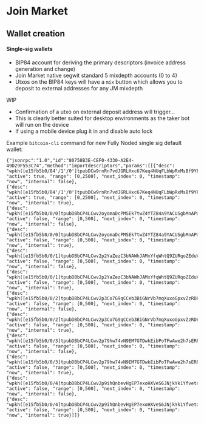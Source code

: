 # Join Market

## Wallet creation

#### Single-sig wallets 

* BIP84 account for deriving the primary descriptors (invoice address generation and change)
* Join Market native segwit standard 5 mixdepth accounts (0 to 4)
* Utxos on the BIP84 keys will have a `mix` button which allows you to deposit to external addresses for any JM mixdepth

WIP
* Confirmation of a utxo on external deposit address will trigger...
* This is clearly better suited for desktop environments as the taker bot will run on the device
* If using a mobile device plug it in and disable auto lock


Example `bitcoin-cli` command for new Fully Noded single sig default wallet:

```
{"jsonrpc":"1.0","id":"80758B3E-CEF0-4330-A2E4-49D29F553C74","method":"importdescriptors","params":[[{"desc": "wpkh([e15fb5b0/84'/1'/0']tpubDCw9rnRn7vdJGRLHxc67Keq4NUqFLbWpRxMsBf9YFvstLjJkis2pdNsPwAAA25zGLYrkRHDEjZ2DJhxK9qFiFJQf7P7qLSdHYunUpQZtgLa/0/*)#mu3n5jxf", "active": true, "range": [0,2500], "next_index": 0, "timestamp": "now", "internal": false}, 
{"desc": "wpkh([e15fb5b0/84'/1'/0']tpubDCw9rnRn7vdJGRLHxc67Keq4NUqFLbWpRxMsBf9YFvstLjJkis2pdNsPwAAA25zGLYrkRHDEjZ2DJhxK9qFiFJQf7P7qLSdHYunUpQZtgLa/1/*)#2g5jf8k3", "active": true, "range": [0,2500], "next_index": 0, "timestamp": "now", "internal": true}, 
{"desc": "wpkh([e15fb5b0/0/0]tpubDBbCP4LCwv2oyomaDcPMSEk7twZ4YTZ84a9YACUSgbMnAPUmMtWgucRLJiqYqJF12MaQBj177wDTYVSzSkv1eyFJuK2neqNWzb9vDw8X5Sw/0/*)#a42mvpmy", "active": false, "range": [0,500], "next_index": 0, "timestamp": "now", "internal": false}, 
{"desc": "wpkh([e15fb5b0/0/0]tpubDBbCP4LCwv2oyomaDcPMSEk7twZ4YTZ84a9YACUSgbMnAPUmMtWgucRLJiqYqJF12MaQBj177wDTYVSzSkv1eyFJuK2neqNWzb9vDw8X5Sw/1/*)#vp0635tu", "active": false, "range": [0,500], "next_index": 0, "timestamp": "now", "internal": true}, 
{"desc": "wpkh([e15fb5b0/0/1]tpubDBbCP4LCwv2p2YaZezC3bNAWhJAMxYfqWhtQ9ZURqoZEduVA4K2zHuaiZDZprCVBzK7wD1g9soRUPJ72N9geerQdQTiZhWS9cP5ecmQ77n3/0/*)#vlperyly", "active": false, "range": [0,500], "next_index": 0, "timestamp": "now", "internal": false}, 
{"desc": "wpkh([e15fb5b0/0/1]tpubDBbCP4LCwv2p2YaZezC3bNAWhJAMxYfqWhtQ9ZURqoZEduVA4K2zHuaiZDZprCVBzK7wD1g9soRUPJ72N9geerQdQTiZhWS9cP5ecmQ77n3/1/*)#atyc730u", "active": false, "range": [0,500], "next_index": 0, "timestamp": "now", "internal": true}, 
{"desc": "wpkh([e15fb5b0/0/2]tpubDBbCP4LCwv2p3Co7G9qCCeb3BiGNrVb7mqXuxoGpxvZzRD8uCgGKXihMGghRVes7Ap4KP3bZK2qeJRgUA1uSwKbFNQDjGhtD1Zc1g6or2i3/0/*)#t030xyh8", "active": false, "range": [0,500], "next_index": 0, "timestamp": "now", "internal": false}, 
{"desc": "wpkh([e15fb5b0/0/2]tpubDBbCP4LCwv2p3Co7G9qCCeb3BiGNrVb7mqXuxoGpxvZzRD8uCgGKXihMGghRVes7Ap4KP3bZK2qeJRgUA1uSwKbFNQDjGhtD1Zc1g6or2i3/1/*)#6m5wm38l", "active": false, "range": [0,500], "next_index": 0, "timestamp": "now", "internal": true}, 
{"desc": "wpkh([e15fb5b0/0/3]tpubDBbCP4LCwv2p79hw74vN9EM7GTDwkEibPoTFwAwe2h7sERPdrATMXv3bMQ1HWebtRzk7Kjz1yHWnUDyvHftEy1AR15uE2bn5Nmqx8jeYq8R/0/*)#3cu9u32t", "active": false, "range": [0,500], "next_index": 0, "timestamp": "now", "internal": false}, 
{"desc": "wpkh([e15fb5b0/0/3]tpubDBbCP4LCwv2p79hw74vN9EM7GTDwkEibPoTFwAwe2h7sERPdrATMXv3bMQ1HWebtRzk7Kjz1yHWnUDyvHftEy1AR15uE2bn5Nmqx8jeYq8R/1/*)#qveypy6n", "active": false, "range": [0,500], "next_index": 0, "timestamp": "now", "internal": true}, 
{"desc": "wpkh([e15fb5b0/0/4]tpubDBbCP4LCwv2p9ihQnbevHgEP7exoHXVeS6JNjkYk1YfvetaYLxop2RFxurbbac6tm7nf1kSt9dow4m9wKsTrEx5xHgkozw7rb1PeiTA8HF7/0/*)#7j5up4xr", "active": false, "range": [0,500], "next_index": 0, "timestamp": "now", "internal": false}, 
{"desc": "wpkh([e15fb5b0/0/4]tpubDBbCP4LCwv2p9ihQnbevHgEP7exoHXVeS6JNjkYk1YfvetaYLxop2RFxurbbac6tm7nf1kSt9dow4m9wKsTrEx5xHgkozw7rb1PeiTA8HF7/1/*)#0x3auqkm", "active": false, "range": [0,500], "next_index": 0, "timestamp": "now", "internal": true}]]}
```
